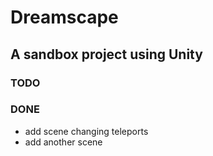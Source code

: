 # Dreamscape

## A sandbox project using Unity

### TODO

### DONE
- add scene changing teleports
- add another scene
